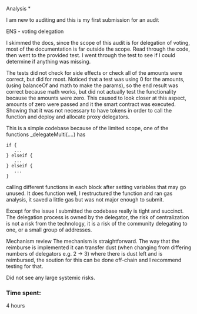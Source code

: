 Analysis *

I am new to auditing and this is my first submission for an audit

ENS - voting delegation

I skimmed the docs, since the scope of this audit is for delegation of voting, most of the documentation is far outside the scope.
Read through the code, then went to the provided test.  I went through the test to see if I could determine if anything was missing.

The tests did not check for side effects or check all of the amounts were correct, but did for most.  Noticed that a test was using 0
for the amounts, (using balanceOf and math to make the params), so the end result was correct because math works, but did not actually 
test the functionality because the amounts were zero.  This caused to look closer at this aspect, amounts of zero were passed and it the
smart contract was executed.  Showing that it was not necessary to have tokens in order to call the function and deploy and allocate 
proxy delegators. 

This is a simple codebase because of the limited scope, one of the functions _delegateMulti(....)  has 
```
if {
   ...
} elseif {
   ...
} elseif {
   ...
}
```
calling different functions in each block after setting variables that may go unused.
It does function well, I restructured the function and ran gas analysis, it saved a little gas but was not major enough to submit.

Except for the issue I submitted the codebase really is tight and succinct. 
The delegation process is owned by the delegator, the risk of centralization is not a risk from the technology, it is a risk of the community delegating to one, or a small group of addresses.

Mechanism review
The mechanism is straightforward. The way that the reimburse is implemented it can transfer dust (when changing from differing numbers of delegators e.g. 2 -> 3)
where there is dust left and is reimbursed, the soution for this can be done off-chain and I recommend testing for that.

Did not see any large systemic risks.

### Time spent:
4 hours